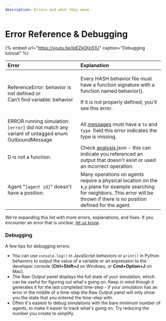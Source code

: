 ```yaml
---
description: Errors and what they mean
---
```


# Error Reference & Debugging

{% embed url="https://youtu.be/lqEZk0Xp51U" caption="Debugging tutorial" %}

<table>
  <thead>
    <tr>
      <th style="text-align:left">Error</th>
      <th style="text-align:left">Explanation</th>
    </tr>
  </thead>
  <tbody>
    <tr>
      <td style="text-align:left">ReferenceError: behavior is not defined <em>or</em> 
        <br />Can&#x2019;t find variable: behavior</td>
      <td style="text-align:left">
        <p>Every HASH behavior file must have a function signature with a function
          named behavior().</p>
        <p>If it is not properly defined, you&apos;ll see this error.</p>
        <p></p>
      </td>
    </tr>
    <tr>
      <td style="text-align:left">ERROR running simulation: <code>[error]</code> did not match any variant
        of untagged enum OutboundMessage</td>
      <td style="text-align:left">All <a href="../agent-messages/">messages</a> must have a <code>to</code> and <code>type </code>field
        this error indicates the type is missing.</td>
    </tr>
    <tr>
      <td style="text-align:left">
        <p>D is not a function.</p>
        <p></p>
      </td>
      <td style="text-align:left">Check <a href="../views/analysis/">analysis</a>.json - this can indicate
        you referenced an output that doesn&apos;t exist or used an incorrect operation.</td>
    </tr>
    <tr>
      <td style="text-align:left">Agent &quot;<code>[agent id]</code>&quot; doesn&apos;t have a position.</td>
      <td
      style="text-align:left">Many operations on agents require a physical location on the x,y plane
        for example searching for neighbors. This error will be thrown if there
        is no position defined for the agent.</td>
    </tr>
  </tbody>
</table>

We're expanding this list with more errors, explanations, and fixes. If you encounter an error that is unclear, [let us know](https://hashpublic.slack.com/archives/C0151PYN1T4).

### Debugging

A few tips for debugging errors:

* You can use `console.log()` in JavaScript behaviors or `print()` in Python behaviors to output the value of a variable or an expression to the developer console \(**Ctrl+Shift+J** on Windows, or **Cmd+Option+J** on Mac\).
* The Raw Output panel displays the full state of your simulation, which can be useful for figuring out what's going on. Keep in mind though it generates it for the last completed time-step - if your simulation has an error in the middle of a time-step the Raw Output panel will only show you the state that you entered the time-step with.
* Often it's easiest to debug simulations with the bare minimum number of agents, to make it easier to track what's going on. Try reducing the number you create to simplify.

